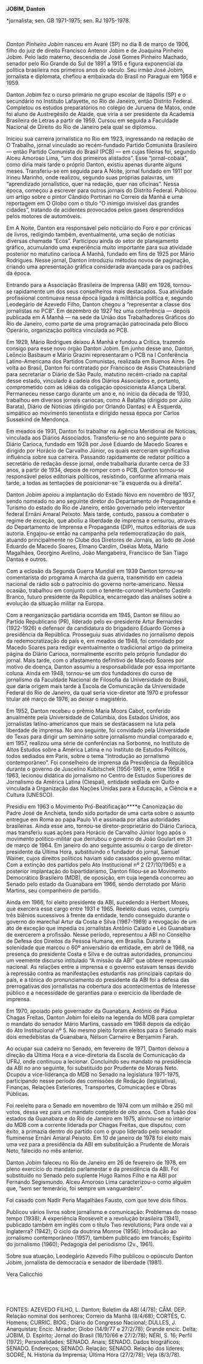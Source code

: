 **JOBIM, Danton**

\*jornalista; sen. GB 1971-1975; sen. RJ 1975-1978.

 

*Danton Pinheiro Jobim* nasceu em Avaré (SP) no dia 8 de março de 1906,
filho do juiz de direito Francisco Antenor Jobim e de Joaquina Pinheiro
Jobim. Pelo lado materno, descendia de José Gomes Pinheiro Machado,
senador pelo Rio Grande do Sul de 1891 a 1915 e figura exponencial da
política brasileira nos primeiros anos do século. Seu irmão José Jobim,
jornalista e diplomata, chefiou a embaixada do Brasil no Paraguai em
1958 e 1959.

Danton Jobim fez o curso primário no grupo escolar de Itápolis (SP) e o
secundário no Instituto Lafayette, no Rio de Janeiro, então Distrito
Federal. Completou os estudos preparatórios no colégio de Juruena de
Matos, onde foi aluno de Austregésilo de Ataíde, que viria a ser
presidente da Academia Brasileira de Letras a partir de 1959. Cursou em
seguida a Faculdade Nacional de Direito do Rio de Janeiro pela qual se
diplomou.

Iniciou sua carreira jornalística no Rio em 1923, ingressando na redação
de O Trabalho, jornal vinculado ao recém-fundado Partido Comunista
Brasileiro — então Partido Comunista do Brasil (PCB) — em cujas fileiras
foi, segundo Alceu Amoroso Lima, “um dos primeiros alistados”. Esse
“jornal-cobaia”, como diria mais tarde o próprio Danton, existiu apenas
durante alguns meses. Transferiu-se em seguida para A Noite, jornal
fundado em 1911 por Irineu Marinho, onde realizou, segundo suas próprias
palavras, um “aprendizado jornalístico, quer na redação, quer nas
oficinas”. Nessa época, começou a escrever para outros jornais do
Distrito Federal. Publicou um artigo sobre o pintor Cândido Portinari no
Correio da Manhã e uma reportagem em O Globo com o título “O inimigo
invisível das grandes cidades”, tratando de acidentes provocados pelos
gases desprendidos pelos motores de automóveis.

Em A Noite, Danton era responsável pelo noticiário do Foro e por
crônicas de livros, redigindo também, eventualmente, uma seção de
notícias diversas chamada “Ecos”. Participou ainda do setor de
planejamento gráfico, acumulando uma experiência muito importante para
sua atividade posterior no matutino carioca A Manhã, fundado em fins de
1925 por Mário Rodrigues. Nesse jornal, Danton introduziu métodos novos
de paginação, criando uma apresentação gráfica considerada avançada para
os padrões da época.

Entrando para a Associação Brasileira de Imprensa (ABI) em 1926,
tornou-se rapidamente um dos seus conselheiros mais destacados. Sua
atividade profissional continuava nessa época ligada à militância
política e, segundo Leodegário de Azevedo Filho, Danton chegou a
“representar a classe dos jornalistas no PCB”. Em dezembro de 1927 fez
uma conferência — depois publicada em A Manhã — na sede da União dos
Trabalhadores Gráficos do Rio de Janeiro, como parte de uma programação
patrocinada pelo Bloco Operário, organização política vinculada ao PCB.

Em 1929, Mário Rodrigues deixou A Manhã e fundou a Crítica, trazendo
consigo para esse novo órgão Danton Jobim. Em junho desse ano, Danton,
Leôncio Basbaum e Mário Grazini representaram o PCB na I Conferência
Latino-Americana dos Partidos Comunistas, realizada em Buenos Aires. De
volta ao Brasil, Danton foi contratado por Francisco de Assis
Chateaubriand para secretariar o Diário de São Paulo, matutino
recém-criado na capital desse estado, vinculado à cadeia dos Diários
Associados e, portanto, comprometido com as idéias da coligação
oposicionista Aliança Liberal. Permaneceu nesse cargo durante um ano e,
no início da década de 1930, trabalhou em diversos jornais cariocas,
como A Batalha (dirigido por Júlio Barata), Diário de Notícias (dirigido
por Orlando Dantas) e A Esquerda, simpático ao movimento tenentista e
dirigido nessa época por Carlos Sussekind de Mendonça.

Em meados de 1931, Danton foi trabalhar na Agência Meridional de
Notícias, vinculada aos Diários Associados. Transferiu-se no ano
seguinte para o Diário Carioca, fundado em 1928 por José Eduardo de
Macedo Soares e dirigido por Horácio de Carvalho Júnior, os quais
exerceriam significativa influência sobre sua carreira. Passando
rapidamente de redator político a secretário de redação desse jornal,
onde trabalharia durante cerca de 33 anos, a partir de 1934, depois de
romper com o PCB, Danton tornou-se responsável pelos editoriais
políticos, resistindo, conforme afirmaria mais tarde, a todas as
tentações de posicionar-se “à esquerda ou à direita”.

Danton Jobim apoiou a implantação do Estado Novo em novembro de 1937,
sendo nomeado no ano seguinte diretor do Departamento de Propaganda e
Turismo do estado do Rio de Janeiro, então governado pelo interventor
federal Ernâni Amaral Peixoto. Mais tarde, contudo, passou a combater o
regime de exceção, que aboliu a liberdade de imprensa e censurou,
através do Departamento de Imprensa e Propaganda (DIP), muitos
editoriais de sua autoria. Engajou-se então na campanha pela
redemocratização do país, atuando principalmente no Clube dos Diretores
de Jornais, ao lado de José Eduardo de Macedo Soares, Elmano Cardim,
Oséias Mota, Mário Magalhães, Georgino Avelino, João Mangabeira,
Francisco de San Tiago Dantas e outros.

Com a eclosão da Segunda Guerra Mundial em 1939 Danton tornou-se
comentarista do programa A marcha da guerra, transmitido em cadeia
nacional de rádio sob o patrocínio do governo norte-americano. Nessa
ocasião, trabalhou em conjunto com o tenente-coronel Humberto Castelo
Branco, futuro presidente da República, encarregado das análises sobre a
evolução da situação militar na Europa.

Com a reorganização partidária ocorrida em 1945, Danton se filiou ao
Partido Republicano (PR), liderado pelo ex-presidente Artur Bernardes
(1922-1926) e defensor da candidatura do brigadeiro Eduardo Gomes à
presidência da República. Prosseguiu suas atividades no jornalismo
depois da redemocratização do país e, em meados de 1948, foi convidado
por Macedo Soares para redigir eventualmente o tradicional artigo da
primeira página do Diário Carioca, normalmente escrito pelo próprio
fundador do jornal. Mais tarde, com o afastamento definitivo de Macedo
Soares por motivo de doença, Danton assumiu a responsabilidade por essa
importante coluna. Ainda em 1948, tornou-se um dos fundadores do curso
de jornalismo da Faculdade Nacional de Filosofia da Universidade do
Brasil, que daria origem mais tarde à Escola de Comunicação da
Universidade Federal do Rio de Janeiro, da qual seria vice-diretor até
1970 e professor titular até março de 1976, ao deixar o magistério.

Em 1952, Danton recebeu o prêmio Maria Moors Cabot, conferido anualmente
pela Universidade de Colúmbia, dos Estados Unidos, aos jornalistas
latino-americanos que mais se destacassem na luta pela liberdade de
imprensa. No ano seguinte, foi convidado pela Universidade do Texas para
dirigir um seminário sobre jornalismo mundial comparado e, em 1957,
realizou uma série de conferências na Sorbonne, no Instituto de Altos
Estudos sobre a América Latina e no Instituto de Estudos Políticos,
todos sediados em Paris, sobre o tema “Introdução ao jornalismo
contemporâneo”. Foi conselheiro de imprensa da Presidência da República
durante o governo de Juscelino Kubitschek (1956-1961) e, entre 1958 e
1963, lecionou didática do jornalismo no Centro de Estudos Superiores de
Jornalismo da América Latina (Ciespal), entidade sediada em Quito e
vinculada à Organização das Nações Unidas para a Educação, a Ciência e a
Cultura (UNESCO).

Presidiu em 1963 o Movimento Pró-Beatificação****e Canonização do Padre
José de Anchieta, tendo sido portador de uma carta sobre o assunto
entregue em Roma ao papa Paulo VI e assinada por altas autoridades
brasileiras. Ainda esse ano, tornou-se diretor-proprietário do Diário
Carioca, mas transferiu suas ações para Horácio de Carvalho Júnior logo
após o movimento político-militar que derrubou o governo de João Goulart
em 31 de março de 1964. Em janeiro do ano seguinte assumiu o cargo de
diretor-presidente da Última Hora, substituindo o fundador do jornal,
Samuel Wainer, cujos direitos políticos haviam sido cassados pelo
governo militar. Com a extinção dos partidos pelo Ato Institucional nº 2
(27/10/1965) e a posterior implantação do bipartidarismo, Danton
filiou-se ao Movimento Democrático Brasileiro (MDB), de oposição, em
cuja legenda concorreu ao Senado pelo estado da Guanabara em 1966, sendo
derrotado por Mário Martins, seu companheiro de partido.

Ainda em 1966, foi eleito presidente da ABI, sucedendo a Herbert Moses,
que exercera esse cargo entre 1931 e 1965. Reeleito duas vezes, cumpriu
três biênios sucessivos à frente da entidade, tendo conseguido durante o
governo do marechal Artur da Costa e Silva (1967-1969) a revogação de um
ato de exceção que impedia os jornalistas Antônio Calado e Léo Guanabara
de exercerem a profissão. Nesse período, representou a ABI no Conselho
de Defesa dos Direitos da Pessoa Humana, em Brasília. Durante a
solenidade que marcou o 60º aniversário da entidade, em abril de 1968,
na presença do presidente Costa e Silva e de outras autoridades,
pronunciou um veemente discurso intitulado “A missão da ABI” que obteve
repercussão nacional. As relações entre a imprensa e o governo estavam
tensas devido à repressão contra as manifestações estudantis nas
principais capitais do país, e a tônica do pronunciamento do presidente
da ABI foi a defesa das prerrogativas dos jornalistas na cobertura dos
acontecimentos de interesse público e a necessidade de garantias para o
exercício da liberdade de imprensa.

Em 1970, apoiado pelo governador da Guanabara, Antônio de Pádua Chagas
Freitas, Danton Jobim foi eleito na legenda do MDB para completar o
mandato do senador Mário Martins, cassado em 1968 depois da edição do
Ato Institucional nº 5. No mesmo pleito foram eleitos para o Senado mais
dois emedebistas da Guanabara, Nélson Carneiro e Benjamim Farah.

Ao ocupar sua cadeira no Senado, em fevereiro de 1971, Danton deixou a
direção da Última Hora e a vice-diretoria da Escola de Comunicação da
UFRJ, onde continuou a lecionar. Concluindo seu mandato na presidência
da ABI no ano seguinte, foi substituído por Prudente de Morais Neto.
Ocupou a vice-liderança do MDB no Senado na legislatura 1971-1975,
participando nesse período das comissões de Redação (legislativa),
Finanças, Relações Exteriores, Transportes, Comunicações e Obras
Públicas.

Foi reeleito para o Senado em novembro de 1974 com um milhão e 250 mil
votos, dessa vez para um mandato completo de oito anos. Com a fusão dos
estados da Guanabara e do Rio de Janeiro em 1975, alinhou-se no interior
do MDB com a corrente liderada por Chagas Freitas, que disputou, com
êxito, a primazia dentro do partido com o grupo liderado pelo senador
fluminense Ernâni Amaral Peixoto. Em 10 de janeiro de 1978 foi eleito
mais uma vez para a presidência da ABI em substituição a Prudente de
Morais Neto, falecido no mês anterior.

Danton Jobim faleceu no Rio de Janeiro em 26 de fevereiro de 1978, em
pleno exercício do mandato parlamentar e da presidência da ABI. Foi
substituído no Senado pelo suplente Hugo Ramos Filho e na ABI por
Fernando Segismundo. Alceu Amoroso Lima caracterizou-o como alguém que,
“sem ser temerário, foi sempre um vanguardeiro”.

Foi casado com Nadir Pena Magalhães Fausto, com que teve dois filhos.

Publicou vários livros sobre jornalismo e comunicação: Problemas do
nosso tempo (1938); A experiência Roosevelt e a revolução brasileira
(1941), publicado também em inglês com o título Two revolutions; Para
onde vai a Inglaterra? (1942); O ciclo da doutrina Monroe (1956);
Introdução ao jornalismo contemporâneo (1957), também publicado em
francês; Espírito do jornalismo (1960); Pedagogia del periodismo (2v.,
1961).

Sobre sua atuação, Leodegário Azevedo Filho publicou o opúsculo Danton
Jobim, jornalista de democracia e senador de liberdade (1981).

Vera Calicchio

 

 

FONTES: AZEVEDO FILHO, L. Danton; Boletim da ABI (4/78); CÂM. DEP.
Relação nominal dos senhores; Correio da Manhã (8/4/68); CORTÉS, C.
Homens; CURRIC. BIOG.; Diário do Congresso Nacional; DULLES, J.
Anarquistas; Encic. Mirador; Globo (14/9/77 e 27/2/78); Grande encic.
Delta; JOBIM, D. Espírito; Jornal do Brasil (16/10/66 e 27/2/78); NÉRI,
S. 16; Perfil (1972); Personalidades; SENADO. Anais; SENADO. Dados
biográficos; SENADO. Endereços; SENADO. Relação; SENADO. Relação dos
líderes; SODRÉ, N. História da Imprensa; Última Hora (27/2/78); Veja
(8/3/78).

 
